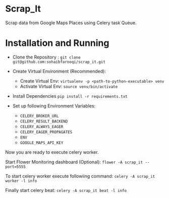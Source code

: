 # Scrap_It

Scrap data from Google Maps Places using Celery task Queue.

# Installation and Running

 - Clone the Repository : `git clone git@github.com:sohaibfarooqi/scrap_it.git`
 
 - Create Virtual Environment (Recommended):
 	- Create Virtual Env: `virtualenv -p <path-to-python-executable> venv`
 	- Activate Virtual Env: `source venv/bin/activate`

- Install Dependencies `pip install -r requirements.txt`

- Set up following Environment Variables:
	- `CELERY_BROKER_URL`
	- `CELERY_RESULT_BACKEND`
	- `CELERY_ALWAYS_EAGER`
	- `CELERY_EAGER_PROPAGATES`
	- `ENV`
	- `GOOGLE_MAPS_API_KEY`

Now you are ready to execute celery worker.

Start Flower Monitoring dashboard (Optional):
`flower -A scrap_it --port=5555`

To start celery worker execute followiing command: 
`celery -A scrap_it worker -l info`

Finally start celery beat:
`celery -A scrap_it beat -l info`